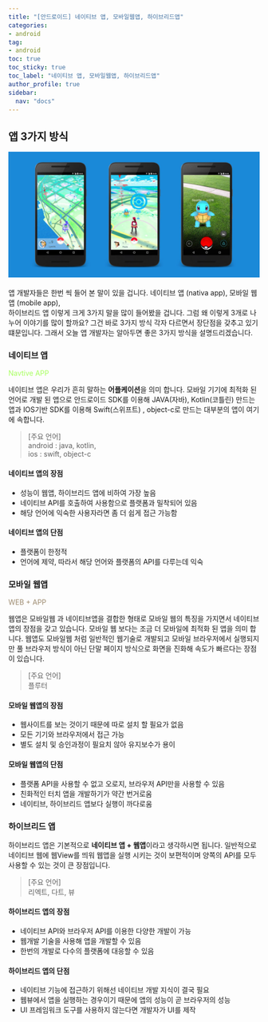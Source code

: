 ```yaml
---
title: "[안드로이드] 네이티브 앱, 모바일웹앱, 하이브리드앱"
categories:
- android
tag:
- android
toc: true
toc_sticky: true
toc_label: "네이티브 앱, 모바일웹앱, 하이브리드앱"
author_profile: true
sidebar:
  nav: "docs"
---
```

## 앱 3가지 방식
![images](/assets/post/2022-07-09-application-basic/navtiveApp.jpg)
<br>
<br>
앱 개발자들은 한번 씩 들어 본 말이 있을 겁니다. 네이티브 앱 (nativa app), 모바일 웹 앱 (mobile app),
<br>
하이브리드 앱 이렇게 크게 3가지 말을 많이 들어봤을 겁니다. 그럼 왜 이렇게 3개로 나누어 이야기를 많이 할까요?
 그건 바로 3가지 방식 각자 다르면서 장단점을 갖추고 있기 떄문입니다. 그래서 오늘 앱 개발자는
알아두면 좋은 3가지 방식을 설명드리겠습니다. 

### 네이티브 앱
<p style="color: #a8ff60"> Navtive APP </p>

네이티브 앱은 우리가 흔히 말하는 **어플케이션**을 의미 합니다. 모바일 기기에 최적화 된 언어로 개발 된
앱으로 안드로이드 SDK를 이용해 JAVA(자바), Kotlin(코틀린) 만드는 앱과 IOS기반 SDK를 이용해 Swift(스위프트)
, object-c로 만드는 대부분의 앱이 여기에 속합니다.

> [주요 언어] 
> <br>android : java, kotlin,
> <br>ios : swift, object-c

#### 네이티브 앱의 장점
- 성능이 웹앱, 하이브리드 앱에 비하여 가장 높음
- 네이티브 API를 호출하여 사용함으로 플랫폼과 밀착되어 있음
- 해당 언어에 익숙한 사용자라면 좀 더 쉽게 접근 가능함

#### 네이티브 앱의 단점
- 플랫폼이 한정적
- 언어에 제약, 따라서 해당 언어와 플랫폼의 API를 다루는데 익숙

### 모바일 웹앱 
<p style="color: #9d8b70"> WEB + APP </p>

웹앱은 모바일웹 과 네이티브앱을 결합한 형태로 모바일 웹의 특징을 가지면서 네이티브 앱의 
장점을 갖고 있습니다. 모바일 웹 보다는 조금 더 모바일에 최적화 된 앱을 의미 합니다. 웹앱도 모바일웹 처럼
일반적인 웹기술로 개발되고 모바일 브라우저에서 실행되지만 풀 브라우저 방식이 아닌 단말 페이지 방식으로
화면을 진화해 속도가 빠르다는 장점이 있습니다.

> [주요 언어]
> <br> 플루터

#### 모바일 웹앱의 장점
- 웹사이트를 보는 것이기 때문에 따로 설치 할 필요가 없음
- 모든 기기와 브라우저에서 접근 가능 
- 별도 설치 및 승인과정이 필요치 않아 유지보수가 용이

#### 모바일 웹앱의 단점
- 플랫폼 API을 사용할 수 없고 오로지, 브라우저 API만을 사용할 수 있음
- 친화적인 터치 앱을 개발하기가 약간 번거로움
- 네이티브, 하이브리드 앱보다 실행이 까다로움

### 하이브리드 앱

하이브리드 앱은 기본적으로 **네이티브 앱 + 웹앱**이라고 생각하시면 됩니다. 일반적으로 네이티브 웹에 웹View를 띄워 웹앱을 
실행 시키는 것이 보편적이며 양쪽의 API를 모두 사용할 수 있는 것이 큰 장점입니다.

> [주요 언어]
> <br> 리엑트, 다트, 뷰

#### 하이브리드 앱의 장점
- 네이티브 API와 브라우저 API를 이용한 다양한 개발이 가능
- 웹개발 기술을 사용해 앱을 개발할 수 있음
- 한번의 개발로 다수의 플랫폼에 대응할 수 있음

#### 하이브리드 앱의 단점
- 네이티브 기능에 접근하기 위해선 네이티브 개발 지식이 결국 필요
- 웹뷰에서 앱을 실행하는 경우이기 때문에 앱의 성능이 곧 브라우저의 성능
- UI 프레임워크 도구를 사용하지 않는다면 개발자가 UI를 제작

